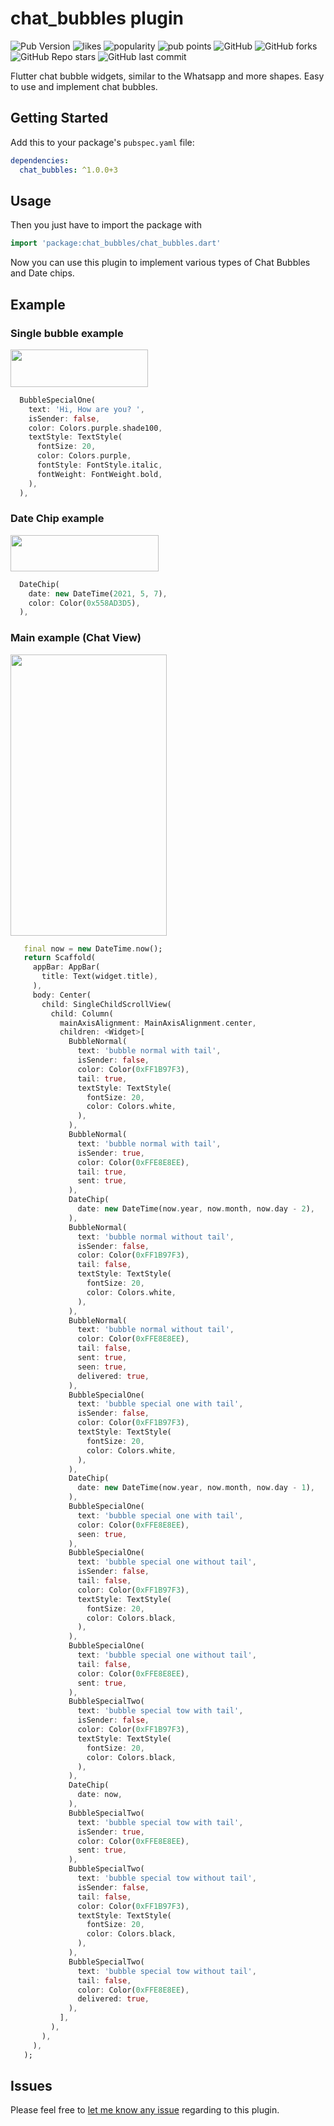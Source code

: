 # chat_bubbles plugin

![Pub Version](https://img.shields.io/pub/v/chat_bubbles?color=blue)
![likes](https://badges.bar/chat_bubbles/likes)
![popularity](https://badges.bar/chat_bubbles/popularity)
![pub points](https://badges.bar/sentry/pub%20points)
![GitHub](https://img.shields.io/github/license/prahack/chat_bubbles)
![GitHub forks](https://img.shields.io/github/forks/prahack/chat_bubbles)
![GitHub Repo stars](https://img.shields.io/github/stars/prahack/chat_bubbles)
![GitHub last commit](https://img.shields.io/github/last-commit/prahack/chat_bubbles)

Flutter chat bubble widgets, similar to the Whatsapp and more shapes. Easy to use and implement chat bubbles.

## Getting Started

Add this to your package's `pubspec.yaml` file:

```yaml
dependencies:
  chat_bubbles: ^1.0.0+3
```

## Usage

Then you just have to import the package with

```dart
import 'package:chat_bubbles/chat_bubbles.dart'
```

Now you can use this plugin to implement various types of Chat Bubbles and Date chips.

## Example

### Single bubble example

<img src="https://github.com/prahack/chat_bubbles/blob/master/images/screenshots/single_bubble.png?raw=true"  width="220" height="60" />


```dart
  BubbleSpecialOne(
    text: 'Hi, How are you? ',
    isSender: false,
    color: Colors.purple.shade100,
    textStyle: TextStyle(
      fontSize: 20,
      color: Colors.purple,
      fontStyle: FontStyle.italic,
      fontWeight: FontWeight.bold,
    ),
  ),
```

### Date Chip example

<img src="https://github.com/prahack/chat_bubbles/blob/master/images/screenshots/datechip.png?raw=true"  width="237" height="58" />

```dart
  DateChip(
    date: new DateTime(2021, 5, 7),
    color: Color(0x558AD3D5),
  ),
```

### Main example (Chat View)

<img src="https://github.com/prahack/chat_bubbles/blob/master/images/screenshots/screenshot_1.png?raw=true"  width="250" height="450" />


```dart
   final now = new DateTime.now();
   return Scaffold(
     appBar: AppBar(
       title: Text(widget.title),
     ),
     body: Center(
       child: SingleChildScrollView(
         child: Column(
           mainAxisAlignment: MainAxisAlignment.center,
           children: <Widget>[
             BubbleNormal(
               text: 'bubble normal with tail',
               isSender: false,
               color: Color(0xFF1B97F3),
               tail: true,
               textStyle: TextStyle(
                 fontSize: 20,
                 color: Colors.white,
               ),
             ),
             BubbleNormal(
               text: 'bubble normal with tail',
               isSender: true,
               color: Color(0xFFE8E8EE),
               tail: true,
               sent: true,
             ),
             DateChip(
               date: new DateTime(now.year, now.month, now.day - 2),
             ),
             BubbleNormal(
               text: 'bubble normal without tail',
               isSender: false,
               color: Color(0xFF1B97F3),
               tail: false,
               textStyle: TextStyle(
                 fontSize: 20,
                 color: Colors.white,
               ),
             ),
             BubbleNormal(
               text: 'bubble normal without tail',
               color: Color(0xFFE8E8EE),
               tail: false,
               sent: true,
               seen: true,
               delivered: true,
             ),
             BubbleSpecialOne(
               text: 'bubble special one with tail',
               isSender: false,
               color: Color(0xFF1B97F3),
               textStyle: TextStyle(
                 fontSize: 20,
                 color: Colors.white,
               ),
             ),
             DateChip(
               date: new DateTime(now.year, now.month, now.day - 1),
             ),
             BubbleSpecialOne(
               text: 'bubble special one with tail',
               color: Color(0xFFE8E8EE),
               seen: true,
             ),
             BubbleSpecialOne(
               text: 'bubble special one without tail',
               isSender: false,
               tail: false,
               color: Color(0xFF1B97F3),
               textStyle: TextStyle(
                 fontSize: 20,
                 color: Colors.black,
               ),
             ),
             BubbleSpecialOne(
               text: 'bubble special one without tail',
               tail: false,
               color: Color(0xFFE8E8EE),
               sent: true,
             ),
             BubbleSpecialTwo(
               text: 'bubble special tow with tail',
               isSender: false,
               color: Color(0xFF1B97F3),
               textStyle: TextStyle(
                 fontSize: 20,
                 color: Colors.black,
               ),
             ),
             DateChip(
               date: now,
             ),
             BubbleSpecialTwo(
               text: 'bubble special tow with tail',
               isSender: true,
               color: Color(0xFFE8E8EE),
               sent: true,
             ),
             BubbleSpecialTwo(
               text: 'bubble special tow without tail',
               isSender: false,
               tail: false,
               color: Color(0xFF1B97F3),
               textStyle: TextStyle(
                 fontSize: 20,
                 color: Colors.black,
               ),
             ),
             BubbleSpecialTwo(
               text: 'bubble special tow without tail',
               tail: false,
               color: Color(0xFFE8E8EE),
               delivered: true,
             ),
           ],
         ),
       ),
     ),
   );
```

## Issues

Please feel free to [let me know any issue](https://github.com/prahack/chat_bubbles/issues) regarding to this plugin.
